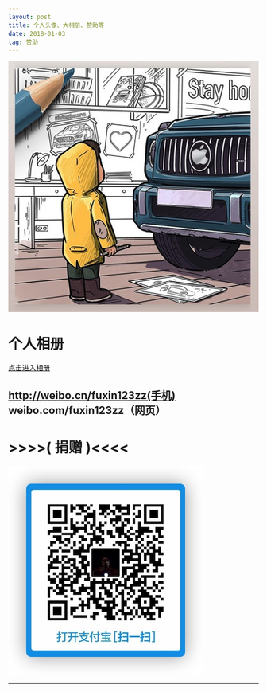 ```yaml
---
layout: post
title: 个人头像、大相册、赞助等
date: 2018-01-03
tag: 赞助
---
```



![](/media/1.png)
# 个人相册　　
[点击进入相册](https://stoic-morse-f5865b.netlify.app)



http://weibo.cn/fuxin123zz(手机)
weibo.com/fuxin123zz（网页）
---
#   >>>>( 捐赠 )<<<<
![](/images/payimg/zhifu.jpg)

---
